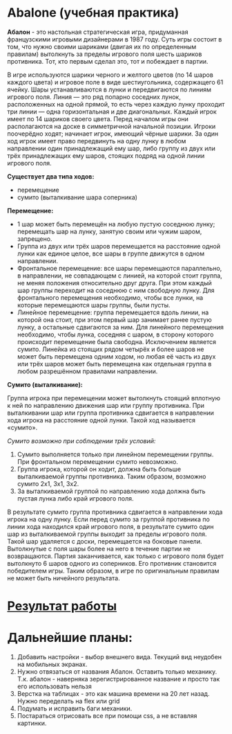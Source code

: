 # Abalone (учебная практика)
**Абалон** - это настольная стратегическая игра, придуманная французскими игровыми дизайнерами в 1987 году.  Суть игры состоит в том, что нужно своими шариками (двигая их по определенным правилам) вытолкнуть за пределы игрового поля шесть шариков противника. Тот, кто первым сделал это, тот и побеждает в партии. 

В игре используются шарики черного и желтого цветов (по 14 шаров каждого цвета) и игровое поле в виде шестиугольника, содержащего 61 ячейку. Шары устанавливаются в лунки и передвигаются по линиям игрового поля. Линия — это ряд попарно соседних лунок, расположенных на одной прямой, то есть через каждую лунку проходит три линии — одна горизонтальная и две диагональных. 
Каждый игрок имеет по 14 шариков своего цвета. Перед началом игры они располагаются на доске в симметричной начальной позиции. Игроки поочерёдно ходят; начинает игрок, имеющий чёрные шарики. За один ход игрок имеет право передвинуть на одну лунку в любом направлении один принадлежащий ему шар, либо группу из двух или трёх принадлежащих ему шаров, стоящих подряд на одной линии игрового поля. 

**Существует два типа ходов:**
*	перемещение
*	сумито (выталкивание шара соперника)

**Перемещение:**
*	1 шар может быть перемещён на любую пустую соседнюю лунку; перемещать шар на лунку, занятую своим или чужим шаром, запрещено.
*	Группа из двух или трёх шаров перемещается на расстояние одной лунки как единое целое, все шары в группе движутся в одном направлении.
*	Фронтальное перемещение: все шары перемещаются параллельно, в направлении, не совпадающем с линией, на которой стоит группа, не меняя положения относительно друг друга. При этом каждый шар группы переходит на соседнюю с ним свободную лунку. Для фронтального перемещения необходимо, чтобы все лунки, на которые перемещаются шары группы, были пусты.
*	Линейное перемещение: группа перемещается вдоль линии, на которой она стоит, при этом первый шар занимает ранее пустую лунку, а остальные сдвигаются за ним. Для линейного перемещения необходимо, чтобы лунка, соседняя с шаром, в сторону которого происходит перемещение была свободна. Исключением является сумито.
Линейка из стоящих рядом четырёх и более шаров не может быть перемещена одним ходом, но любая её часть из двух или трёх шаров может быть перемещена как отдельная группа в любом разрешённом правилами направлении.

**Сумито (выталкивание):**

Группа игрока при перемещении может вытолкнуть стоящий вплотную к ней по направлению движения шар или группу противника. При выталкивании шар или группа противника сдвигается в направлении хода игрока на расстояние одной лунки. Такой ход называется «сумито».

*Сумито возможно при соблюдении трёх условий:*
 1.	Сумито выполняется только при линейном перемещении группы. При фронтальном перемещении сумито невозможно.
 2.	Группа игрока, которой он ходит, должна быть больше выталкиваемой группы противника. Таким образом, возможно сумито 2x1, 3x1, 3x2.
 3.	За выталкиваемой группой по направлению хода должна быть пустая лунка либо край игрового поля.
 
В результате сумито группа противника сдвигается в направлении хода игрока на одну лунку. Если перед сумито за группой противника по линии хода находился край игрового поля, в результате сумито один шар из выталкиваемой группы выходит за пределы игрового поля. Такой шар удаляется с доски, перемещается на боковые панели. Вытолкнутые с поля шары более на него в течение партии не возвращаются.
Партия заканчивается, как только с игрового поля будет вытолкнуто 6 шаров одного из соперников. Его противник становится победителем игры. Таким образом, в игре по оригинальным правилам не может быть ничейного результата.

# [Результат работы](https://ecuadora.github.io/Abalone/)

# Дальнейшие планы:
1. Добавить настройки - выбор внешнего вида. Текущий вид неудобен на мобильных экранах.
2. Нужно отвязаться от названия Абалон. Оставить только механику. Т.к. абалон - наверняка зерегистрированное название и просто так его использовать нельзя
3. Верстка на таблицах - это как машина времени на 20 лет назад. Нужно переделать на flex или grid
4. Подумать и исправить баги механики.
5. Постараться отрисовать все при помощи css, а не вставляя картинки.

